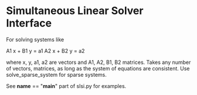 # Simultaneous Linear Solver Interface

For solving systems like

  A1 x + B1 y = a1 
  A2 x + B2 y = a2
  
where x, y, a1, a2 are vectors and A1, A2, B1, B2 matrices.
Takes any number of vectors, matrices, as long as the system of equations are consistent.
Use solve_sparse_system for sparse systems.

See __name__ == "__main__" part of slsi.py for examples.
